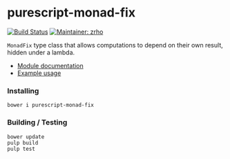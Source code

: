 purescript-monad-fix
====================
[![Build Status](https://travis-ci.org/zrho/purescript-monad-fix.svg?branch=master)](https://travis-ci.org/zrho/purescript-monad-fix)
[![Maintainer: zrho](https://img.shields.io/badge/maintainer-zrho-lightgrey.svg)](http://github.com/zrho)

`MonadFix` type class that allows computations to depend on their own result,
hidden under a lambda.

- [Module documentation](docs/Text/Parsing/)
- [Example usage](test/Main.purs)

### Installing

    bower i purescript-monad-fix

### Building / Testing

    bower update
    pulp build
    pulp test
